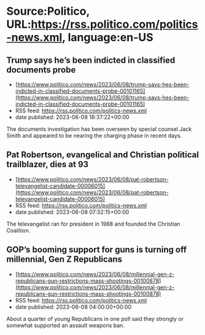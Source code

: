 # Source:Politico, URL:https://rss.politico.com/politics-news.xml, language:en-US

## Trump says he’s been indicted in classified documents probe
 - [https://www.politico.com/news/2023/06/08/trump-says-hes-been-indicted-in-classified-documents-probe-00101165](https://www.politico.com/news/2023/06/08/trump-says-hes-been-indicted-in-classified-documents-probe-00101165)
 - RSS feed: https://rss.politico.com/politics-news.xml
 - date published: 2023-06-08 18:37:22+00:00

The documents investigation has been overseen by special counsel Jack Smith and appeared to be nearing the charging phase in recent days.

## Pat Robertson, evangelical and Christian political trailblazer, dies at 93
 - [https://www.politico.com/news/2023/06/08/pat-robertson-televangelist-candidate-00006015](https://www.politico.com/news/2023/06/08/pat-robertson-televangelist-candidate-00006015)
 - RSS feed: https://rss.politico.com/politics-news.xml
 - date published: 2023-06-08 07:32:15+00:00

The televangelist ran for president in 1988 and founded the Christian Coalition.

## GOP’s booming support for guns is turning off millennial, Gen Z Republicans
 - [https://www.politico.com/news/2023/06/08/millennial-gen-z-republicans-gun-restrictions-mass-shootings-00100878](https://www.politico.com/news/2023/06/08/millennial-gen-z-republicans-gun-restrictions-mass-shootings-00100878)
 - RSS feed: https://rss.politico.com/politics-news.xml
 - date published: 2023-06-08 04:00:00+00:00

About a quarter of young Republicans in one poll said they strongly or somewhat supported an assault weapons ban.

